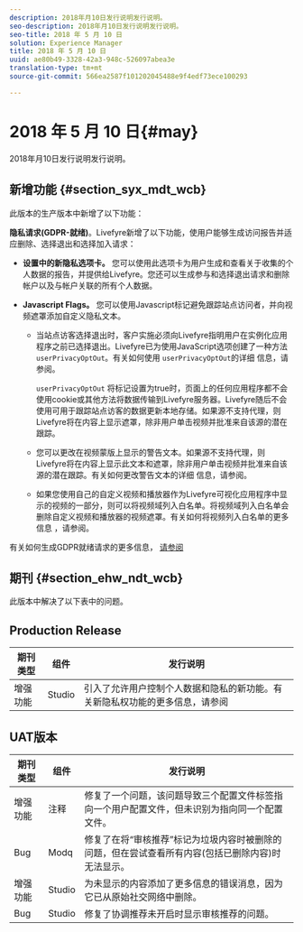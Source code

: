 ```yaml
---
description: 2018年月10日发行说明发行说明。
seo-description: 2018年月10日发行说明发行说明。
seo-title: 2018 年 5 月 10 日
solution: Experience Manager
title: 2018 年 5 月 10 日
uuid: ae80b49-3328-42a3-948c-526097abea3e
translation-type: tm+mt
source-git-commit: 566ea2587f101202045488e9f4edf73ece100293

---
```



# 2018 年 5 月 10 日{#may}

2018年月10日发行说明发行说明。

## 新增功能 {#section_syx_mdt_wcb}

此版本的生产版本中新增了以下功能：

**隐私请求(GDPR-就绪)**。Livefyre新增了以下功能，使用户能够生成访问报告并适应删除、选择退出和选择加入请求：

* **设置中的新隐私选项卡。** 您可以使用此选项卡为用户生成和查看关于收集的个人数据的报告，并提供给Livefyre。您还可以生成参与和选择退出请求和删除帐户以及与帐户关联的所有个人数据。
* **Javascript Flags。** 您可以使用Javascript标记避免跟踪站点访问者，并向视频遮罩添加自定义隐私文本。

   * 当站点访客选择退出时，客户实施必须向Livefyre指明用户在实例化应用程序之前已选择退出。Livefyre已为使用JavaScript选项创建了一种方法 `userPrivacyOptOut`。有关如何使用 `userPrivacyOptOut`的详细 [](/help/using/c-settings-other/c-gdpr-compliance/c-gdpr-compliance.md#section_nmz_q3n_3db)信息，请参阅。

      `userPrivacyOptOut` 将标记设置为true时，页面上的任何应用程序都不会使用cookie或其他方法将数据传输到Livefyre服务器。Livefyre随后不会使用可用于跟踪站点访客的数据更新本地存储。如果源不支持代理，则Livefyre将在内容上显示遮罩，除非用户单击视频并批准来自该源的潜在跟踪。

   * 您可以更改在视频蒙版上显示的警告文本。如果源不支持代理，则Livefyre将在内容上显示此文本和遮罩，除非用户单击视频并批准来自该源的潜在跟踪。有关如何更改警告文本的详细 [](/help/using/c-settings-other/c-gdpr-compliance/c-gdpr-compliance.md#section_pb5_mnp_ldb)信息，请参阅。
   * 如果您使用自己的自定义视频和播放器作为Livefyre可视化应用程序中显示的视频的一部分，则可以将视频域列入白名单。将视频域列入白名单会删除自定义视频和播放器的视频遮罩。有关如何将视频列入白名单的更多信息 [](/help/using/c-settings-other/c-gdpr-compliance/c-gdpr-compliance.md#section_bzp_pnp_ldb)，请参阅。

有关如何生成GDPR就绪请求的更多信息， [请参阅](/help/using/c-settings-other/c-gdpr-compliance/c-gdpr-compliance.md#concept_q1l_r5s_rcb)

## 期刊 {#section_ehw_ndt_wcb}

此版本中解决了以下表中的问题。

## Production Release

| **期刊类型** | **组件** | **发行说明** |
|---|---|---|
| 增强功能 | Studio | 引入了允许用户控制个人数据和隐私的新功能。有关新隐私权功能的更多信息，请参阅 [](#c_rn/section_syx_mdt_wcb) |

## UAT版本

| **期刊类型** | **组件** | **发行说明** |
|---|---|---|
| 增强功能 | 注释 | 修复了一个问题，该问题导致三个配置文件标签指向一个用户配置文件，但未识别为指向同一个配置文件。 |
| Bug | Modq | 修复了在将“审核推荐”标记为垃圾内容时被删除的问题，但在尝试查看所有内容(包括已删除内容)时无法显示。 |
| 增强功能 | Studio | 为未显示的内容添加了更多信息的错误消息，因为它已从原始社交网络中删除。 |
| Bug | Studio | 修复了协调推荐未开启时显示审核推荐的问题。 |

